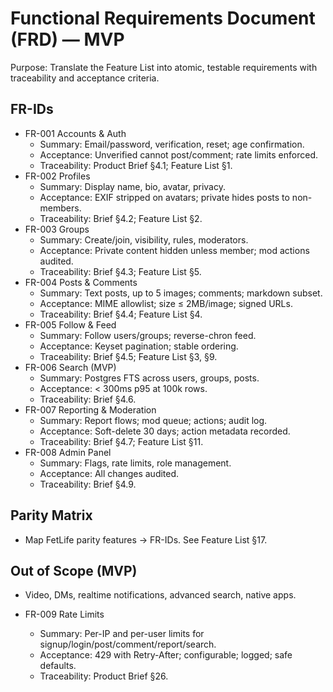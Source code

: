 # Functional Requirements Document (FRD) — MVP

Purpose: Translate the Feature List into atomic, testable requirements with traceability and acceptance criteria.

## FR-IDs
- FR-001 Accounts & Auth
  - Summary: Email/password, verification, reset; age confirmation.
  - Acceptance: Unverified cannot post/comment; rate limits enforced.
  - Traceability: Product Brief §4.1; Feature List §1.
- FR-002 Profiles
  - Summary: Display name, bio, avatar, privacy.
  - Acceptance: EXIF stripped on avatars; private hides posts to non-members.
  - Traceability: Brief §4.2; Feature List §2.
- FR-003 Groups
  - Summary: Create/join, visibility, rules, moderators.
  - Acceptance: Private content hidden unless member; mod actions audited.
  - Traceability: Brief §4.3; Feature List §5.
- FR-004 Posts & Comments
  - Summary: Text posts, up to 5 images; comments; markdown subset.
  - Acceptance: MIME allowlist; size ≤ 2MB/image; signed URLs.
  - Traceability: Brief §4.4; Feature List §4.
- FR-005 Follow & Feed
  - Summary: Follow users/groups; reverse-chron feed.
  - Acceptance: Keyset pagination; stable ordering.
  - Traceability: Brief §4.5; Feature List §3, §9.
- FR-006 Search (MVP)
  - Summary: Postgres FTS across users, groups, posts.
  - Acceptance: < 300ms p95 at 100k rows.
  - Traceability: Brief §4.6.
- FR-007 Reporting & Moderation
  - Summary: Report flows; mod queue; actions; audit log.
  - Acceptance: Soft-delete 30 days; action metadata recorded.
  - Traceability: Brief §4.7; Feature List §11.
- FR-008 Admin Panel
  - Summary: Flags, rate limits, role management.
  - Acceptance: All changes audited.
  - Traceability: Brief §4.9.

## Parity Matrix
- Map FetLife parity features → FR-IDs. See Feature List §17.

## Out of Scope (MVP)
- Video, DMs, realtime notifications, advanced search, native apps.

- FR-009 Rate Limits
  - Summary: Per-IP and per-user limits for signup/login/post/comment/report/search.
  - Acceptance: 429 with Retry-After; configurable; logged; safe defaults.
  - Traceability: Product Brief §26.
